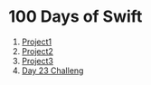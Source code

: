 # 100 Days of Swift
1. [Project1](Project1)
2. [Project2](Project2)
3. [Project3](Project3)
4. [Day 23 Challeng](WorldFlags)